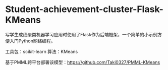 # Student-achievement-cluster-Flask-KMeans

写学生成绩聚类机器学习应用时使用了Flask作为后端框架，一个简单的小示例方便入门Python网络编程。

工具包：scikit-learn 算法：KMeans

基于PMML跨平台部署该模型：https://github.com/Taki0327/PMML-KMeans
